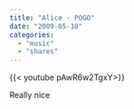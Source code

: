 ```yaml
---
title: "Alice - POGO"
date: "2009-05-10"
categories:
  - "music"
  - "shares"
---
```


<div style="width: 70vw;">{{< youtube pAwR6w2TgxY>}}</div>

Really nice
